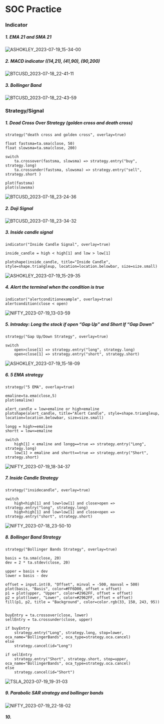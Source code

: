 # SOC Practice

### Indicator

##### 1. EMA 21 and SMA 21
![ASHOKLEY_2023-07-19_15-34-00](https://github.com/cutegirlsona/SOC1/assets/134861429/00fe271e-2ed4-41fe-99df-48b1fbe14fdc)

##### 2. MACD indicator ((14,21), (41,90), (90,200)
![BTCUSD_2023-07-18_22-41-11](https://github.com/cutegirlsona/SOC1/assets/134861429/a1c7f5c6-5c58-4114-a975-b2232c4c330a)

##### 3. Bollinger Band
![BTCUSD_2023-07-18_22-43-59](https://github.com/cutegirlsona/SOC1/assets/134861429/f339d7b8-e8de-4daa-88f9-7fd429952596)

### Strategy/Signal

##### 1. Dead Cross Over Strategy (golden cross and death cross)

```
strategy("death cross and golden cross", overlay=true)

float fastsma=ta.sma(close, 50)
float slowsma=ta.sma(close, 200)

switch
    ta.crossover(fastsma, slowsma) => strategy.entry("buy", strategy.long)
    ta.crossunder(fastsma, slowsma) => strategy.entry("sell", strategy.short )

plot(fastsma)
plot(slowsma)
```
![BTCUSD_2023-07-18_23-24-36](https://github.com/cutegirlsona/SOC1/assets/134861429/4f80ff6e-916c-46e7-ada6-2af896d0232d)

##### 2. Doji Signal

![BTCUSD_2023-07-18_23-34-32](https://github.com/cutegirlsona/SOC1/assets/134861429/288f6476-d3f5-4922-a779-7c3c8c1defd3)


##### 3. Inside candle signal

```
indicator("Inside Candle Signal", overlay=true)

inside_candle = high < high[1] and low > low[1]

plotshape(inside_candle, title="Inside Candle", style=shape.triangleup, location=location.belowbar, size=size.small)
```
![ASHOKLEY_2023-07-19_15-29-35](https://github.com/cutegirlsona/SOC1/assets/134861429/3d9ad234-291c-4f2d-8a00-e1d67c4b92b8)


##### 4. Alert the terminal when the condition is true

```
indicator("alertconditionexample", overlay=true)
alertcondition(close < open)
```
![NIFTY_2023-07-19_13-03-59](https://github.com/cutegirlsona/SOC1/assets/134861429/b59a113a-eb83-4a07-ab14-1d62d2553dd5)

##### 5. Intraday: Long the stock if open “Gap Up” and Short If “Gap Down”

```
strategy("Gap Up/Down Strategy", overlay=true)

switch
    open>close[1] => strategy.entry("long", strategy.long)
    open<close[1] => strategy.entry("short", strategy.short)
```
![ASHOKLEY_2023-07-19_15-18-09](https://github.com/cutegirlsona/SOC1/assets/134861429/fd11e9ac-2840-48c4-8f3b-135332aa5889)

##### 6. 5 EMA strategy

```
strategy("5 EMA", overlay=true)

emaline=ta.ema(close,5)
plot(emaline)

alert_candle = low>emaline or high<emaline
plotshape(alert_candle, title="Alert Candle", style=shape.triangleup, location=location.belowbar, size=size.small)

longg = high>=emaline
shortt = low<=emaline

switch 
    high[1] < emaline and longg==true => strategy.entry("Long", strategy.long)
    low[1] > emaline and shortt==true => strategy.entry("Short", strategy.short)
```
![NIFTY_2023-07-19_18-34-37](https://github.com/cutegirlsona/SOC1/assets/134861429/10793190-8022-4373-90a8-421b2350961d)


##### 7. Inside Candle Strategy

```
strategy("insidecandle", overlay=true)

switch
    high<high[1] and low>low[1] and close>open => strategy.entry("long", strategy.long)
    high<high[1] and low>low[1] and close<open => strategy.entry("short", strategy.short)
```
![NIFTY_2023-07-18_23-50-10](https://github.com/cutegirlsona/SOC1/assets/134861429/efe70257-b6ed-4835-b7c6-b1c29e04043d)


##### 8. Bollinger Band Strategy

```
strategy("Bollinger Bands Strategy", overlay=true)

basis = ta.sma(close, 20)
dev = 2 * ta.stdev(close, 20)

upper = basis + dev
lower = basis - dev

offset = input.int(0, "Offset", minval = -500, maxval = 500)
plot(basis, "Basis", color=#FF6D00, offset = offset)
p1 = plot(upper, "Upper", color=#2962FF, offset = offset)
p2 = plot(lower, "Lower", color=#2962FF, offset = offset)
fill(p1, p2, title = "Background", color=color.rgb(33, 150, 243, 95))


buyEntry = ta.crossover(close, lower)
sellEntry = ta.crossunder(close, upper)

if buyEntry
	strategy.entry("Long", strategy.long, stop=lower, oca_name="BollingerBands", oca_type=strategy.oca.cancel)
else
	strategy.cancel(id="Long")

if sellEntry
	strategy.entry("Short", strategy.short, stop=upper, oca_name="BollingerBands", oca_type=strategy.oca.cancel)
else
	strategy.cancel(id="Short")

```
![TSLA_2023-07-19_19-31-03](https://github.com/cutegirlsona/SOC1/assets/134861429/ce4dd15e-d467-459e-81df-c3fcd6ceb2cb)


##### 9. Parabolic SAR strategy and bollinger bands
![NIFTY_2023-07-19_22-18-02](https://github.com/cutegirlsona/SOC1/assets/134861429/11d8c834-fc19-401a-afae-1632dd3457f8)

##### 10. 





